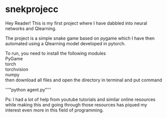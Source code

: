 # snekprojecc

Hey Reader! This is my first project where I have dabbled into neural networks and Qlearning.

The project is a simple snake game based on pygame which I have then automated using a Qlearning model developed in pytorch.

To run, you need to install the following modules <br>PyGame <br>torch <br>torchvision <br>numpy
<br>then download all files and open the directory in terminal and put command 

'''"python agent.py"'''


Ps: I had a lot of help from youtube tutorials and similar online resources while making this and going through those resources has piqued my interest even more in this field of programming. 